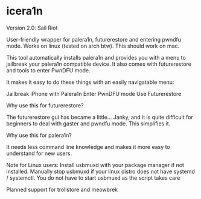 # icera1n
Version 2.0: Sail Riot

User-friendly wrapper for palera1n, futurerestore and entering pwndfu mode.
Works on linux (tested on arch btw). This should work on mac.

This tool automatically installs palera1n and provides you with a
menu to jailbreak your palera1n compatible device. It also comes
with futurerestore and tools to enter PwnDFU mode.

It makes it easy to do these things with an easily navigatable menu:

Jailbreak iPhone with Palera1n
Enter PwnDFU mode
Use Futurerestore

Why use this for futurerestore?

The futurerestore gui has became a little... Janky, and it is quite difficult for beginners to deal with gaster and pwndfu mode. This simplifies it.

Why use this for palera1n?

It needs less command line knowledge and makes it more easy to understand for new users.


Note for Linux users: Install usbmuxd with your package manager if not installed. Manually stop usbmuxd if your linux distro does not have systemd / systemctl. You do not have to start usbmuxd as the script takes care

Planned support for trollstore and meowbrek
